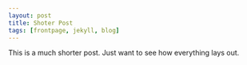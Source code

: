 ```yaml
---
layout: post
title: Shoter Post
tags: [frontpage, jekyll, blog]
---
```


This is a much shorter post. Just want to see how everything lays out.
